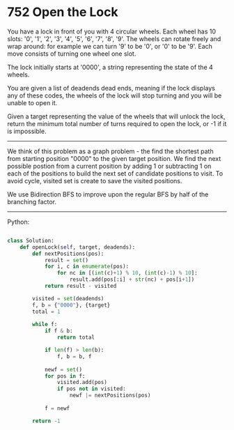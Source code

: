 # 752 Open the Lock

You have a lock in front of you with 4 circular wheels. Each wheel has 10
slots: '0', '1', '2', '3', '4', '5', '6', '7', '8', '9'. The wheels can rotate
freely and wrap around: for example we can turn '9' to be '0', or '0' to be
'9'. Each move consists of turning one wheel one slot.

The lock initially starts at '0000', a string representing the state of the
4 wheels.

You are given a list of deadends dead ends, meaning if the lock displays any of
these codes, the wheels of the lock will stop turning and you will be unable to
open it.

Given a target representing the value of the wheels that will unlock the lock,
return the minimum total number of turns required to open the lock, or -1 if it
is impossible.

---

We think of this problem as a graph problem - the find the shortest path from
starting position "0000" to the given target position. We find the next
possible postion from a current position by adding 1 or subtracting 1 on each
of the positions to build the next set of candidate positions to visit. To
avoid cycle, visited set is create to save the visited positions.

We use Bidirection BFS to improve upon the regular BFS by half of the branching
factor.

---

Python:

```python

class Solution:
    def openLock(self, target, deadends):
        def nextPositions(pos):
            result = set()
            for i, c in enumerate(pos):
                for nc in [(int(c)+1) % 10, (int(c)-1) % 10]:
                    result.add(pos[:i] + str(nc) + pos[i+1])
            return result - visited

        visited = set(deadends)
        f, b = {"0000"}, {target}
        total = 1
        
        while f:
            if f & b:
                return total

            if len(f) > len(b):
                f, b = b, f
            
            newf = set()
            for pos in f:
                visited.add(pos)
                if pos not in visited:
                    newf |= nextPositions(pos)
            
            f = newf

        return -1
```
